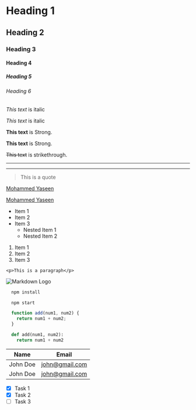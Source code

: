 <!-- Headings -->
# Heading 1
## Heading 2
### Heading 3
#### Heading 4
##### Heading 5
###### Heading 6

<!-- Italic -->
*This text* is italic

_This text_ is italic

<!-- Strong -->
**This text** is Strong.

__This text__ is Strong.

<!-- Strikethrough -->
~~This text~~ is strikethrough.

<!-- Horizontal rule -->

---
___

<!-- Blockquote -->
> This is a quote

<!-- Links -->
[Mohammed Yaseen](http://md-yaseen.github.io)

[Mohammed Yaseen](http://md-yaseen.github.io "Mohammed Yaseen")

<!-- UL -->
* Item 1
* Item 2
* Item 3
  * Nested Item 1
  * Nested Item 2

<!-- OL -->
1. Item 1
1. Item 2
1. Item 3

<!-- Inline Code Block -->
`<p>This is a paragraph</p>`

<!-- Images -->
![Markdown Logo](https://markdown-here.com/img/icon256.png)

<!-- Github Markdown -->

<!-- Code Blocks -->
```bash
  npm install

  npm start
```

```javascript
  function add(num1, num2) {
    return num1 + num2;
  }
```

```python
  def add(num1, num2):
    return num1 + num2
```

<!-- Tables -->
| Name      | Email          |
| --------- | -------------- |
| John Doe  | john@gmail.com |
| John Doe  | john@gmail.com |

<!-- task Lists -->
* [x] Task 1
* [x] Task 2
* [ ] Task 3